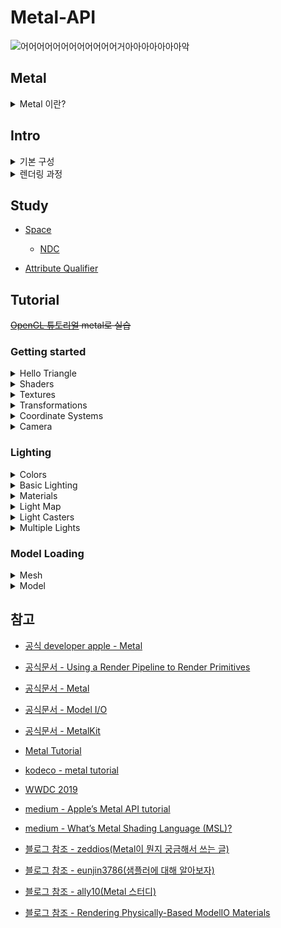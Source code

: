 # Metal-API

<p align="center">

![어어어어어어어어어어어어거아아아아아아아악](https://i1.ruliweb.net/ori/21/04/20/178eac3b4005347ad.gif)

</p>

## Metal

<details>
<summary> Metal 이란?</summary>

> Render advanced 3D graphics and compute data in parallel with graphics processors.

<br/>

<p align="center">
   <img src="https://developer.apple.com/assets/elements/icons/metal/metal-96x96_2x.png" alt="Example Image" width="30%">
</p>

<br/>

- **Metal API**는 **Apple**에서 제공하는 그래픽 및 연산 작업을 위한 저수준 API
  <br/>

  <p align="center">
     <img src="https://github.com/BOLTB0X/Metal-API/blob/main/img/%EB%B9%84%EA%B5%90.png?raw=true" alt="Example Image" width="50%">
  </p>
  <br/>

  1. **저수준 API(Low-Level API)**

     - *Metal*은 HW와의 소통을 직접적으로 처리할 수 있는 API
       <br/>
     - _OpenGL_ 같은 고수준 API(High-Level API)보다 더 세부적인 작업을 제어 가능(ex. GPU 메모리 관리, 렌더링 파이프라인 설정 등을 세밀하게 조작 가능)
       <br/>

  2. **HW 성능 극대화**

     - CPU와 GPU의 성능을 최대한으로 활용할 수 있게 설계되었음
       <br/>

     - 불필요한 오버헤드(비효율적인 처리)를 줄이고, 게임, vr 등 작업을 최적화하여 하드웨어의 최대 성능을 끌어낼 수 있음
       <br/>

  <p align="center">     
    <img src="https://github.com/BOLTB0X/Metal-API/blob/main/img/ios.png?raw=true" alt="Example Image" width="50%">
  </p>
  <br/>

- *Vulkan*과 비슷한 역할을 하지만 **iOS**, **macOS** 등 Apple 생태계에 최적화되어 있음
  <br/>

- 3D 그래픽 렌더링뿐 아니라, *GPU*에서 실행할 **병렬 연산** 작업도 지원, 게임의 작동 방식을 제어 가능
  <br/>

</details>

## Intro

<details>
<summary>기본 구성</summary>

<br/>

> Metal API를 이해하려면 세 가지 기본 개념이 필요

1. **Metal Device** (`MTLDevice`)

   - Metal에서 모든 작업의 출발점은 `MTLDevice`

   - 객체는 GPU를 추상화한 것으로, GPU 자원을 관리하고 작업을 실행
   - GPU에 직접 연결하는 인터페이스
     <br/>

2. **Metal Command Queue** (`MTLCommandQueue`)

   - GPU에게 명령을 전달하는 큐
   - 명령이 실행되는 순서를 제어 가능
     <br/>

3. **Metal Buffers** (`MTLBuffer`)

   - GPU와 데이터를 공유하기 위한 메모리
   <br/>
   </details>

<details>

<summary>렌더링 과정</summary>
<br/>

1. **Metal 디바이스, layer 설정, vertex, shader 코딩**

   - `MTLDevice` (**Metal 디바이스**): GPU와 연결해 작업을 수행할 객체를 설정
   - `CAMetalLayer`: 화면 출력용 Metal 레이어를 설정해 렌더링 결과를 디스플레이
   - **vertex data**: 그릴 도형(예: 삼각형, 사각형 등)의 좌표 정보를 정의
   - **shader**: 버텍스(기하학적 변환)와 프래그먼트(픽셀 색상 계산)를 처리하는 GPU 코드 작성
     <br/>

2. **파이프라인(Pipeline) 설정**

   - `MTLRenderPipelineState` **렌더링 파이프라인**:
     - 버텍스 셰이더와 프래그먼트 셰이더를 연결하고 렌더링 규칙을 설정
     - 어떤 그래픽 출력을 원하는지 GPU가 이해할수 있도록 정의
       <br/>
   - **Pipeline**은 커맨드 큐가 실행할 때 GPU의 처리 흐름을 결정
     <br/>

3. **커맨드 큐 & 입력 버퍼**

- `MTLBuffer` (**입력 버퍼**): CPU에서 GPU로 데이터를 전달하는 메모리 공간

  - 예 : _버텍스 데이터_ , _색상 정보_
    <br/>

- `MTLCommandQueue` (**커맨드 큐**):
  - 커맨드 버퍼 안에 명령어를 작성하고 GPU에서 실행
  - 예 : _drawPrimitives로 삼각형 등 기본 도형을 그리기_ , _입력 버퍼와 파이프라인을 연결해 GPU 작업 실행_
    <br/>

</details>

## Study

- [Space](https://github.com/BOLTB0X/Metal-API/blob/main/OpenGL-Tutorial-Metal/StudyMd/Space.md)

  - [NDC](https://github.com/BOLTB0X/Metal-API/blob/main/OpenGL-Tutorial-Metal/StudyMd/NDC.md)

- [Attribute Qualifier](https://github.com/BOLTB0X/Metal-API/blob/main/OpenGL-Tutorial-Metal/StudyMd/Qualifier.md)

## Tutorial

~~[OpenGL 튜토리얼](-->) metal로 실습~~

### Getting started

<details>
<summary> Hello Triangle</summary>

<p align="center">
  <table style="width:100%; text-align:center; border-spacing:20px;">
    <tr>
      <td style="text-align:center; vertical-align:middle;">
        <p align="center">
        <img src="https://github.com/BOLTB0X/Metal-API/blob/main/img/%EC%83%89%EB%B3%80%EA%B2%BD.gif?raw=true" 
             alt="image 1" 
             style="width:200px; height:400px; object-fit:contain; border:1px solid #ddd; border-radius:4px;"/>
        </p>
      </td>
      <td style="text-align:center; vertical-align:middle;">
        <p align="center">
        <img src="https://github.com/BOLTB0X/Metal-API/blob/main/img/%EC%82%BC%EA%B0%81%ED%98%95%202%EA%B0%9C.png?raw=true" 
             alt="image 2" 
             style="width:200px; height:400px; object-fit:contain; border:1px solid #ddd; border-radius:4px;"/>
        </p>
      </td>
    </tr>
    <tr>
      <td style="text-align:center; font-size:14px; font-weight:bold;">
      <p align="center">
      Triangle 1
      </p>
      </td>
      <td style="text-align:center; font-size:14px; font-weight:bold;">
      <p align="center">
      Triangle 2
      </p>
      </td>
    </tr>
  </table>
</p>

- [Renderer 코드(Swift)](https://github.com/BOLTB0X/Metal-API/blob/main/OpenGL-Tutorial-Metal/Ex01-Triangle/Ex01-Triangle/01-02/Render2ViewController.swift)
- [Shader 코드(Metal)](https://github.com/BOLTB0X/Metal-API/blob/main/OpenGL-Tutorial-Metal/Ex01-Triangle/Ex01-Triangle/Metal-API/Shaders.metal)

</details>

<details>
<summary>Shaders</summary>

<p align="center">
  <table style="width:100%; text-align:center; border-spacing:20px;">
    <tr>
      <td style="text-align:center; vertical-align:middle;">
        <p align="center">
        <img src="https://github.com/BOLTB0X/Metal-API/blob/main/img/Ex02.png?raw=true" 
             alt="image 1" 
             style="width:200px; height:400px; object-fit:contain;"/>
        </p>
      </td>
      <td style="text-align:center; vertical-align:middle;">
        <p align="center">
        <img src="https://github.com/BOLTB0X/Metal-API/blob/main/img/Ex02-01.png?raw=true" 
             alt="image 2" 
             style="width:200px; height:400px; object-fit:contain;"/>
        </p>
      </td>
      <td style="text-align:center; vertical-align:middle;">
        <p align="center">
        <img src="https://github.com/BOLTB0X/Metal-API/blob/main/img/Ex02-02.png?raw=true" 
             alt="image 3" 
             style="width:200px; height:400px; object-fit:contain;"/>
        </p>
      </td>
    </tr>
    <tr>
      <td style="text-align:center; font-size:14px; font-weight:bold;">
      <p align="center">
        Triangle
      </p>
      </td>
      <td style="text-align:center; font-size:14px; font-weight:bold;">
      <p align="center">
        Upside down
      </p>
      </td>
      <td style="text-align:center; font-size:14px; font-weight:bold;">
      <p align="center">
        Right side
      </p>
      </td>
    </tr>
  </table>
</p>

- [Renderer 코드(Swift)](https://github.com/BOLTB0X/Metal-API/blob/main/OpenGL-Tutorial-Metal/Ex02-Shaders/Ex02-Shaders/RendererViewController.swift)
- [Shader 코드(Metal)](https://github.com/BOLTB0X/Metal-API/blob/main/OpenGL-Tutorial-Metal/Ex02-Shaders/Ex02-Shaders/Shaders.metal)

</details>

<details>
<summary>Textures</summary>

<p align="center">
  <table style="width:100%; text-align:center; border-spacing:20px;">
    <tr>
      <td style="text-align:center; vertical-align:middle;">
        <p align="center">
        <img src="https://github.com/BOLTB0X/Metal-API/blob/main/img/%ED%85%8D%EC%8A%A4%EC%B2%98%20%EC%82%BC%EA%B0%81%ED%98%95.png?raw=true" 
             alt="image 1" 
             style="width:200px; height:400px; object-fit:contain; border:1px solid #ddd; border-radius:4px;"/>
        </p>
      </td>
      <td style="text-align:center; vertical-align:middle;">
        <p align="center">
        <img src="https://github.com/BOLTB0X/Metal-API/blob/main/img/%ED%85%8D%EC%8A%A4%EC%B3%90%20%EC%82%AC%EA%B0%81%ED%98%95.png?raw=true" 
             alt="image 2" 
             style="width:200px; height:400px; object-fit:contain; border:1px solid #ddd; border-radius:4px;"/>
        </p>
      </td>
    </tr>
    <tr>
      <td style="text-align:center; font-size:14px; font-weight:bold;">
      <p align="center">
      Triangle
      </p>
      </td>
      <td style="text-align:center; font-size:14px; font-weight:bold;">
      <p align="center">
      Rectangle
      </p>
      </td>
    </tr>
  </table>
</p>

<p align="center">
  <table style="width:100%; text-align:center; border-spacing:20px;">
    <tr>
      <td style="text-align:center; vertical-align:middle;">
        <p align="center">
        <img src="https://github.com/BOLTB0X/Metal-API/blob/main/img/%ED%85%8D%EC%8A%A4%EC%B2%98-mix.png?raw=true" 
             alt="image 1" 
             style="width:200px; height:400px; object-fit:contain;"/>
        </p>
      </td>
      <td style="text-align:center; vertical-align:middle;">
        <p align="center">
        <img src="https://github.com/BOLTB0X/Metal-API/blob/main/img/%ED%85%8D%EC%8A%A4%EC%B3%90-%ED%85%8D%EC%8A%A4%EC%B3%90mix1.png?raw=true" 
             alt="image 2" 
             style="width:200px; height:400px; object-fit:contain;"/>
        </p>
      </td>
      <td style="text-align:center; vertical-align:middle;">
        <p align="center">
        <img src="https://github.com/BOLTB0X/Metal-API/blob/main/img/%ED%85%8D%EC%8A%A4%EC%B3%90-%ED%85%8D%EC%8A%A4%EC%B3%90mix2.png?raw=true" 
             alt="image 3" 
             style="width:200px; height:400px; object-fit:contain;"/>
        </p>
      </td>
    </tr>
    <tr>
      <td style="text-align:center; font-size:14px; font-weight:bold;">
      <p align="center">
        Mixed
      </p>
      </td>
      <td style="text-align:center; font-size:14px; font-weight:bold;">
      <p align="center">
        Mix 1
      </p>
      </td>
      <td style="text-align:center; font-size:14px; font-weight:bold;">
      <p align="center">
        Mix 2
      </p>
      </td>
    </tr>
  </table>
</p>

- [Renderer 코드(Swift)](https://github.com/BOLTB0X/Metal-API/blob/main/OpenGL-Tutorial-Metal/Ex03-Textures/Ex03-Textures/RendererViewController.swift)
- [Shader 코드(Metal)](https://github.com/BOLTB0X/Metal-API/blob/main/OpenGL-Tutorial-Metal/Ex03-Textures/Ex03-Textures/Shaders.metal)

</details>

<details>
<summary> Transformations</summary>

<p align="center">
  <table style="width:100%; text-align:center; border-spacing:20px;">
    <tr>
      <td style="text-align:center; vertical-align:middle;">
        <p align="center">
        <img src="https://github.com/BOLTB0X/Metal-API/blob/main/img/%ED%9A%8C%EC%A0%84.gif?raw=true" 
             alt="image 1" 
             style="width:200px; height:400px; object-fit:contain; border:1px solid #ddd; border-radius:4px;"/>
        </p>
      </td>
    </tr>
    <tr>
      <td style="text-align:center; font-size:14px; font-weight:bold;">
      <p align="center">
      Transformations
      </p>
      </td>
    </tr>
  </table>
</p>

- [Renderer 코드(Swift)](https://github.com/BOLTB0X/Metal-API/blob/main/OpenGL-Tutorial-Metal/GettingStarted/GettingStarted/RendererViewController.swift)
- [Shader 코드(Metal)](https://github.com/BOLTB0X/Metal-API/blob/main/OpenGL-Tutorial-Metal/GettingStarted/GettingStarted/Shaders.metal)

</details>

<details>
<summary> Coordinate Systems</summary>

<p align="center">
  <table style="width:100%; text-align:center; border-spacing:20px;">
    <tr>
      <td style="text-align:center; vertical-align:middle;">
        <p align="center">
        <img src="https://github.com/BOLTB0X/Metal-API/blob/main/img/3d-%EB%A0%8C%EB%8D%94%EB%A7%81-%ED%96%89%EB%A0%AC.png?raw=true" 
             alt="image 1" 
             style="width:200px; height:400px; object-fit:contain; border:1px solid #ddd; border-radius:4px;"/>
        </p>
      </td>
      <td style="text-align:center; vertical-align:middle;">
        <p align="center">
        <img src="https://github.com/BOLTB0X/Metal-API/blob/main/img/3d-%EB%A0%8C%EB%8D%94%EB%A7%81-1.png?raw=true" 
             alt="image 1" 
             style="width:200px; height:400px; object-fit:contain; border:1px solid #ddd; border-radius:4px;"/>
        </p>
      </td>
      <td style="text-align:center; vertical-align:middle;">
        <p align="center">
        <img src="https://github.com/BOLTB0X/Metal-API/blob/main/img/3d-dpeth%EC%A0%81%EC%9A%A9.png?raw=true" 
             alt="image 2" 
             style="width:200px; height:400px; object-fit:contain; border:1px solid #ddd; border-radius:4px;"/>
        </p>
      </td>
    </tr>
    <tr>
      <td style="text-align:center; font-size:14px; font-weight:bold;">
      <p align="center">
      Coordinate Systems
      </p>
      </td>
      <td style="text-align:center; font-size:14px; font-weight:bold;">
      <p align="center">
      Depth X
      </p>
      </td>
      <td style="text-align:center; font-size:14px; font-weight:bold;">
      <p align="center">
      Depth O
      </p>
      </td>
    </tr>
  </table>
</p>

<p align="center">
  <table style="width:100%; text-align:center; border-spacing:20px;">
    <tr>
      <td style="text-align:center; vertical-align:middle;">
        <p align="center">
        <img src="https://github.com/BOLTB0X/Metal-API/blob/main/img/3DCube_depth%ED%9A%8C%EC%A0%84.gif?raw=true" 
             alt="image 1" 
             style="width:200px; height:400px; object-fit:contain; border:1px solid #ddd; border-radius:4px;"/>
        </p>
      </td>
      <td style="text-align:center; vertical-align:middle;">
        <p align="center">
        <img src="https://github.com/BOLTB0X/Metal-API/blob/main/img/3d%ED%81%90%EB%B8%8C-%EC%97%AC%EB%9F%AC%EA%B0%9C.png?raw=true" 
             alt="image 2" 
             style="width:200px; height:400px; object-fit:contain; border:1px solid #ddd; border-radius:4px;"/>
        </p>
      </td>
    </tr>
    <tr>
      <td style="text-align:center; font-size:14px; font-weight:bold;">
      <p align="center">
      3D Rotate 1
      </p>
      </td>
      <td style="text-align:center; font-size:14px; font-weight:bold;">
      <p align="center">
      3D Rotate 2
      </p>
      </td>
    </tr>
  </table>
</p>

- [Renderer Depth 추가 코드(Swift)](https://github.com/BOLTB0X/Metal-API/blob/main/OpenGL-Tutorial-Metal/GettingStarted/GettingStarted/RendererViewController%2BDepth.swift)
- [Shader 코드(Metal)](https://github.com/BOLTB0X/Metal-API/blob/main/OpenGL-Tutorial-Metal/GettingStarted/GettingStarted/Shaders.metal)

</details>

<details>
<summary> Camera</summary>

<p align="center">
  <table style="width:100%; text-align:center; border-spacing:20px;">
    <tr>
      <td style="text-align:center; vertical-align:middle;">
        <p align="center">
        <img src="https://github.com/BOLTB0X/Metal-API/blob/main/img/%EC%B9%B4%EB%A9%94%EB%9D%BC%20%ED%9A%8C%EC%A0%841.gif?raw=true" 
             alt="image 1" 
             style="width:200px; height:400px; object-fit:contain; border:1px solid #ddd; border-radius:4px;"/>
        </p>
      </td>
      <td style="text-align:center; vertical-align:middle;">
        <p align="center">
        <img src="https://github.com/BOLTB0X/Metal-API/blob/main/img/%EC%B9%B4%EB%A9%94%EB%9D%BC--.gif?raw=true" 
             alt="image 2" 
             style="width:200px; height:400px; object-fit:contain; border:1px solid #ddd; border-radius:4px;"/>
        </p>
      </td>
    </tr>
    <tr>
      <td style="text-align:center; font-size:14px; font-weight:bold;">
      <p align="center">
      Camera Rotate
      </p>
      </td>
      <td style="text-align:center; font-size:14px; font-weight:bold;">
      <p align="center">
      Gesture Rotate
      </p>
      </td>
    </tr>
  </table>
</p>

- [Renderer 코드(Swift)](https://github.com/BOLTB0X/Metal-API/blob/main/OpenGL-Tutorial-Metal/GettingStarted/GettingStarted/RendererViewController.swift)

  <details>
  <summary> 큐브 여러개 build 코드(Swift) </summary>

  ```swift
  let cubePositions: [simd_float3] = [
        simd_float3(-1.0, 1.0, -6.0),  // 상좌
        simd_float3(0.0, 1.0, 2.5),   // 상중앙
        simd_float3(1.0, 1.0, -9.0),   // 상우
        simd_float3(-1.0, 0.5, -8.5),  // 중좌
        simd_float3(1.0, 0.5, -2.8),   // 중우
        simd_float3(0.0, 0.0, 0.0),   // 중앙
        simd_float3(-1.0, -0.5, 3.5), // 하좌
        simd_float3(0.0, -0.5, -3.8),  // 하중앙
        simd_float3(1.0, -0.5, -7.0),  // 하우
        simd_float3(0.5, 0.0, -9.2)    // 중앙 우측
  ]

  for i in cubePositions.indices {
        var modelMatrix = matrix_identity_float4x4
        translate(matrix: &modelMatrix, position: cubePositions[i])
        rotate(matrix: &modelMatrix, rotation: rotation + simd_float3(Float(i), Float(i), Float(i)))
        scale(matrix: &modelMatrix, scale: simd_float3(1.0, 1.0, 1.0))

        var modelViewMatrix = viewMatrix * modelMatrix
        renderEncoder.setVertexBytes(&modelViewMatrix, length: MemoryLayout.stride(ofValue: modelViewMatrix), index: 2)

        renderEncoder.drawIndexedPrimitives(
            type: .triangle,
            indexCount: cubeIndices.count,
            indexType: .uint16,
            indexBuffer: indexBuffer,
            indexBufferOffset: 0
        )
    }
  ```

  </details>

  <details>
  <summary> 제스처 코드(Swift) </summary>

  ```swift
  // MARK: - Camera
  struct Camera {
     var position: simd_float3
     var zoomLevel: Float
     var panDelta: simd_float2
  }

  // 생략
  // ....

  // MARK: - handlePanGesture
  @objc private func handlePanGesture(_ gesture: UIPanGestureRecognizer) {
     let translation = gesture.translation(in: view)

     let sensitivity: Float = 0.01
     camera.panDelta.x += Float(translation.x) * sensitivity
     camera.panDelta.y += Float(translation.y) * sensitivity

     gesture.setTranslation(.zero, in: view)
   } // handlePanGesture

   // MARK: - handlePinchGesture
   @objc private func handlePinchGesture(_ gesture: UIPinchGestureRecognizer) {
     let zoomSensitivity: Float = 0.05
     if gesture.state == .changed {
         camera.zoomLevel -= Float(gesture.velocity) * zoomSensitivity
         camera.zoomLevel = max(10.0, min(90.0, camera.zoomLevel)) // 줌 레벨 클램프
     }
  } // handlePinchGesture
  ```

  </details>

</details>

### Lighting

<details>
<summary> Colors </summary>

<p align="center">
  <table style="width:100%; text-align:center; border-spacing:20px;">
    <tr>
      <td style="text-align:center; vertical-align:middle;">
        <p align="center">
        <img src="https://github.com/BOLTB0X/Metal-API/blob/main/img/coral.png?raw=true" 
             alt="image 1" 
             style="width:200px; height:400px; object-fit:contain; border:1px solid #ddd; border-radius:4px;"/>
        </p>
      </td>
      <td style="text-align:center; vertical-align:middle;">
        <p align="center">
        <img src="https://github.com/BOLTB0X/Metal-API/blob/main/img/A%20lighting%20scene.png?raw=true" 
             alt="image 2" 
             style="width:200px; height:400px; object-fit:contain; border:1px solid #ddd; border-radius:4px;"/>
        </p>
      </td>
    </tr>
    <tr>
      <td style="text-align:center; font-size:14px; font-weight:bold;">
      <p align="center">
      Coral
      </p>
      </td>
      <td style="text-align:center; font-size:14px; font-weight:bold;">
      <p align="center">
      A lighting scene
      </p>
      </td>
    </tr>
  </table>
</p>

- [Renderer Cube 코드(Swift)](https://github.com/BOLTB0X/Metal-API/blob/main/OpenGL-Tutorial-Metal/Lighting/Lighting/ViewContriller/RendererViewController%2BRenderCube.swift)
</details>

<details>
<summary> Basic Lighting </summary>

 <p align="center">
  <table style="width:100%; text-align:center; border-spacing:20px;">
    <tr>
      <td style="text-align:center; vertical-align:middle;">
        <p align="center">
        <img src="https://github.com/BOLTB0X/Metal-API/blob/main/img/ambient%20lighting.png?raw=true" 
             alt="image 1" 
             style="width:200px; height:400px; object-fit:contain; border:1px solid #ddd; border-radius:4px;"/>
        </p>
      </td>
      <td style="text-align:center; vertical-align:middle;">
        <p align="center">
        <img src="https://github.com/BOLTB0X/Metal-API/blob/main/img/Diffuse%20lighting.png?raw=true" 
             alt="image 2" 
             style="width:200px; height:400px; object-fit:contain; border:1px solid #ddd; border-radius:4px;"/>
        </p>
      </td>
    </tr>
    <tr>
      <td style="text-align:center; font-size:14px; font-weight:bold;">
      <p align="center">
      Ambient lighting
      </p>
      </td>
      <td style="text-align:center; font-size:14px; font-weight:bold;">
      <p align="center">
      Diffuse lighting
      </p>
      </td>
    </tr>
  </table>

<p align="center">
  <table style="width:100%; text-align:center; border-spacing:20px;">
    <tr>
      <td style="text-align:center; vertical-align:middle;">
        <p align="center">
        <img src="https://github.com/BOLTB0X/Metal-API/blob/main/img/Specular%20Lighting-32.png?raw=true" 
             alt="image 1" 
             style="width:200px; height:400px; object-fit:contain; border:1px solid #ddd; border-radius:4px;"/>
        </p>
      </td>
      <td style="text-align:center; vertical-align:middle;">
        <p align="center">
        <img src="https://github.com/BOLTB0X/Metal-API/blob/main/img/Specular%20Lighting-32-rotate.gif?raw=true" 
             alt="image 2" 
             style="width:200px; height:400px; object-fit:contain; border:1px solid #ddd; border-radius:4px;"/>
        </p>
      </td>
    </tr>
    <tr>
      <td style="text-align:center; font-size:14px; font-weight:bold;">
      <p align="center">
      Specular Lighting
      </p>
      </td>
      <td style="text-align:center; font-size:14px; font-weight:bold;">
      <p align="center">
      Specular Lighting 32 rotate
      </p>
      </td>
    </tr>
  </table>
</p>

<table style="width:100%; text-align:center; border-spacing:20px;">
    <tr>
        <td style="text-align:center; vertical-align:middle;">
        <p align="center">
        <img src="https://github.com/BOLTB0X/Metal-API/blob/main/img/phong1.png?raw=true" 
             alt="image 2" 
             style="width:200px; height:400px; object-fit:contain; border:1px solid #ddd; border-radius:4px;"/>
        </p>
      </td>
        <td style="text-align:center; vertical-align:middle;">
        <p align="center">
        <img src="https://github.com/BOLTB0X/Metal-API/blob/main/img/basicLight-%EC%9E%AC%EC%88%98%EC%A0%95.gif?raw=true" 
             alt="image 2" 
             style="width:200px; height:400px; object-fit:contain; border:1px solid #ddd; border-radius:4px;"/>
        </p>
      </td>
    </tr>
    <tr>
      <td style="text-align:center; font-size:14px; font-weight:bold;">
      <p align="center">
      Phong
      </p>
      </td>
      <td style="text-align:center; font-size:14px; font-weight:bold;">
      <p align="center">
      Phong rotate
      </p>
      </td>
    </tr>
  </table>
</p>

- [Renderer 코드(Swift)](https://github.com/BOLTB0X/Metal-API/blob/main/OpenGL-Tutorial-Metal/Lighting/Lighting/ViewContriller/RendererViewController.swift)

  <details>
  <summary> Pipeline 2개 이용 </summary>

  ```swift
  // MARK: - setupPipeline
  private func setupPipeline() {
    let library = device.makeDefaultLibrary()
    let vertexFunction = library?.makeFunction(name: "vertex_shader")
    let fragmentFunction = library?.makeFunction(name: "fragment_shader_main")

    // 기존 큐브
    let pipelineDescriptor = MTLRenderPipelineDescriptor()
    pipelineDescriptor.vertexFunction = vertexFunction
    pipelineDescriptor.fragmentFunction = fragmentFunction
    pipelineDescriptor.colorAttachments[0].pixelFormat = .bgra8Unorm
    pipelineDescriptor.depthAttachmentPixelFormat = .depth32Float

    do {
      mainPipelineState = try device.makeRenderPipelineState(descriptor: pipelineDescriptor)
    } catch let error {
      fatalError("pipeline 생성 실패: \(error)")
    }

    // 광원 큐브
    let fragmentSubFunction = library?.makeFunction(name: "fragment_shader_sub")

    let subPipelineDescriptor = MTLRenderPipelineDescriptor()
    subPipelineDescriptor.vertexFunction = vertexFunction //
    subPipelineDescriptor.fragmentFunction = fragmentSubFunction
    subPipelineDescriptor.colorAttachments[0].pixelFormat = .bgra8Unorm
    subPipelineDescriptor.depthAttachmentPixelFormat = .depth32Float

    do {
        subPipelineState = try device.makeRenderPipelineState(descriptor: subPipelineDescriptor)
    } catch let error {
        fatalError("광원 큐브 pipeline 생성 실패: \(error)")
    }

    if let deptSten = setupDepthStencilState() {
        depthStencilState = deptSten
    }
    return
  } // setupPipeline
  ```

  </details>

- [조명 관련 코드(Metal)](https://github.com/BOLTB0X/Metal-API/blob/main/OpenGL-Tutorial-Metal/Lighting/Lighting/Metal/Lightings.metal)
  <details>
  <summary> diffuseLighting </summary>

  ```cpp
  // MARK: - diffuseLighting
  inline float3 diffuseLighting(float3 normal, float3 lightDir, float3 lightColor) {
      float diffuseStrength = max(dot(normal, lightDir), 0.0);
      float3 diffuse = diffuseStrength * lightColor;

      return diffuse;
  } // diffuseLighting
  ```

  </details>

  <details>
  <summary> specularLighting </summary>

  ```cpp
  // MARK: - specularLighting
  inline float3 specularLighting(float3 fragPosition, float3 viewPosition, float3 lightDir,
                                 float3 normal, float3 lightColor) {
      float3 viewDir = normalize(viewPosition - fragPosition);
      float3 reflectDir = reflect(-lightDir, normal);
      float spec = pow(max(dot(viewDir, reflectDir), 0.0), 64);
      float3 specular = spec * lightColor;

      return specular;
  } // specularLighting
  ```

  </details>

  <details>
  <summary> phongLighting </summary>

  ```cpp
  // MARK: - phongLighting
  inline float3 phongLighting(float3 ambient, float3 fragPosition, float3 lightPosition,
                              float3 viewPosition, float3 normal, float3 lightColor) {

      float3 lightDir = normalize(lightPosition - fragPosition);

      return ambient + diffuseLighting(normal, lightDir, lightColor) + specularLighting(fragPosition, viewPosition, lightDir, normal, lightColor);
  } // phongLighting
  ```

  </details>

</details>

<details>
<summary> Materials </summary>

<table style="width:100%; text-align:center; border-spacing:20px;">
    <tr>
      <td style="text-align:center; vertical-align:middle;">
        <p align="center">
        <img src="https://github.com/BOLTB0X/Metal-API/blob/main/img/materials%20-%201.png?raw=true" 
             alt="image 2" 
             style="width:200px; height:400px; object-fit:contain; border:1px solid #ddd; border-radius:4px;"/>
        </p>
      </td>
        <td style="text-align:center; vertical-align:middle;">
        <p align="center">
        <img src="https://github.com/BOLTB0X/Metal-API/blob/main/img/materials%20-%203.gif?raw=true" 
             alt="image 2" 
             style="width:200px; height:400px; object-fit:contain; border:1px solid #ddd; border-radius:4px;"/>
        </p>
    </tr>
    <tr>
      <td style="text-align:center; font-size:14px; font-weight:bold;">
      <p align="center">
      Materials 1
      </p>
      </td>
      <td style="text-align:center; font-size:14px; font-weight:bold;">
      <p align="center">
      Materials 2
      </p>
      </td>
    </tr>
  </table>

- [Shader 코드(Metal)](https://github.com/BOLTB0X/Metal-API/blob/main/OpenGL-Tutorial-Metal/Lighting/Lighting/Metal/Shader.metal)
  <details>
  <summary> Vertex Shader </summary>

  ```swift
  // MARK: - TransformUniforms
  struct TransformUniforms {
      var projectionMatrix: simd_float4x4
      var modelMatrix: simd_float4x4
      var viewMatrix: simd_float4x4

      init(projectionMatrix: simd_float4x4, modelMatrix: simd_float4x4, viewMatrix: simd_float4x4) {
          self.projectionMatrix = projectionMatrix
          self.modelMatrix = modelMatrix
          self.viewMatrix = viewMatrix
      } // init

  } // TransformUniforms
  ```

  월드 좌표계 반영, `normalMatrix` 추가

  ```cpp
  // MARK: - vertex_shader
  vertex VertexOut vertex_shader(uint vid [[vertex_id]],
                                 constant VertexIn* vertices [[buffer(0)]],
                                 constant TransformUniforms& transformUniforms [[buffer(1)]],
                                 constant float3x3& normalMatrix [[buffer(2)]]) {
      VertexOut out;

      float3 worldPosition = (transformUniforms.modelMatrix * float4(vertices[vid].position, 1.0)).xyz;
      out.position = transformUniforms.projectionMatrix * transformUniforms.viewMatrix * float4(worldPosition, 1.0);
      out.normal = normalize(normalMatrix * vertices[vid].normal);
      out.fragPosition = worldPosition;
      return out;
  } // vertex_shader
  ```

  </details>

  <details>
  <summary> Fragment Shader </summary>

  ```swift
  // MARK: - LightUniforms
  struct LightUniforms {
      var lightPosition: simd_float3
      var cameraPosition: simd_float3
      var lightColor: simd_float3
      var objectColor: simd_float3

      init(lightPosition: simd_float3, cameraPosition: simd_float3, lightColor: simd_float3, objectColor: simd_float3) {
          self.lightPosition = lightPosition
          self.cameraPosition = cameraPosition
          self.lightColor = lightColor
          self.objectColor = objectColor
      } // init

  } // LightUniforms
  ```

  `phongLighting` 에 `objectColor` 반영

  ```cpp
  // MARK: - fragment_shader_main
  fragment float4 fragment_shader_main(VertexOut in [[stage_in]],
                                       constant LightUniforms& lightUniform [[buffer(1)]],
                                       constant TransformUniforms& transformUniforms [[buffer(2)]],
                                       constant float3& ambient [[buffer(3)]]) {
      float3 lighting = phongLighting(ambient, in.fragPosition, lightUniform.lightPosition,
                                      lightUniform.cameraPosition, in.normal, lightUniform.lightColor);

      return float4(lighting * lightUniform.objectColor, 1.0);
  ```

  </details>

</details>

<details>

<summary> Light Map </summary>
<table style="width:100%; text-align:center; border-spacing:20px;">
    <tr>
        <td style="text-align:center; vertical-align:middle;">
        <p align="center">
        <img src="https://github.com/BOLTB0X/Metal-API/blob/main/img/Diffuse%20maps.png?raw=true" 
             alt="image 2" 
             style="width:200px; height:400px; object-fit:contain; border:1px solid #ddd; border-radius:4px;"/>
        </p>
      </td>
        <td style="text-align:center; vertical-align:middle;">
        <p align="center">
        <img src="https://github.com/BOLTB0X/Metal-API/blob/main/img/LightMap.gif?raw=true" 
             alt="image 2" 
             style="width:200px; height:400px; object-fit:contain; border:1px solid #ddd; border-radius:4px;"/>
        </p>
      </td>
    </tr>
    <tr>
      <td style="text-align:center; font-size:14px; font-weight:bold;">
      <p align="center">
      Diffuse maps
      </p>
      </td>
      <td style="text-align:center; font-size:14px; font-weight:bold;">
      <p align="center">
      Specular maps
      </p>
      </td>
    </tr>
</table>

- [Renderer Textures 관련 코드(Swift)](https://github.com/BOLTB0X/Metal-API/blob/main/OpenGL-Tutorial-Metal/LightingMaps/LightingMaps/ViewController/RendererViewController%2BTextures.swift)
   <details>
   <summary> loadTexture </summary>

  ```swift
  public func loadTexture(_ name: String) throws -> MTLTexture? {
    guard let image = UIImage(named: name)?.cgImage else {
      print("\(name) 불러올 수 없음")
      return nil
    } // 1

    let width = image.width
    let height = image.height
    let textureDescriptor = MTLTextureDescriptor()
    textureDescriptor.pixelFormat = .rgba8Unorm
    textureDescriptor.width = width
    textureDescriptor.height = height
    textureDescriptor.usage = [.shaderRead]
    // 2

    guard let texture = device.makeTexture(descriptor: textureDescriptor) else {
       print("텍스처 생성 실패")
       return nil
    } // 3

    let bytesPerPixel = 4
    let bytesPerRow = bytesPerPixel _ width
    let imageData = UnsafeMutablePointer<UInt8>.allocate(capacity: bytesPerRow _ height)
    defer { imageData.deallocate() }
    // 4

    let colorSpace = CGColorSpaceCreateDeviceRGB()
    let context = CGContext(data: imageData,
    width: width,
    height: height,
    bitsPerComponent: 8,
    bytesPerRow: bytesPerRow,
    space: colorSpace,
    bitmapInfo: CGImageAlphaInfo.premultipliedLast.rawValue)

    context?.draw(image, in: CGRect(x: 0, y: 0, width: width, height: height))
    // 5

    let region = MTLRegionMake2D(0, 0, width, height)
    texture.replace(region: region, mipmapLevel: 0, withBytes: imageData, bytesPerRow: bytesPerRow)
    // 6

    return texture
  } // loadTexture
  ```

  1.  `UIImage` 로 이미지를 로드 후, `cgImage` 로 객체로 얻음
  2.  `width` , `height` 값을 가져오고 `MTLTextureDescriptor` 를 생성하고 텍스처의 속성을 설정

      - `pixelFormat = .rgba8Unorm` : 8비트 RGBA 형식의 픽셀 데이터를 사용
      - `usage = [.shaderRead]` : 셰이더에서 읽기 전용으로 사용할 텍스처임을 지정

  3.  `device.makeTexture(descriptor: textureDescriptor)` Metal 텍스처 생성

  4.  이미지 데이터를 메모리에 로드

      - 픽셀당 4바이트(RGBA)를 사용하므로 `bytesPerPixel = 4` 로 설정
      - `bytesPerRow = 4 * width` 를 계산하여 한 줄당 필요한 바이트 수를 구함
      - `UnsafeMutablePointer<UInt8>` 를 사용하여 `imageData` 버퍼를 할당
      - `defer` 를 사용하여 함수 종료 시 `imageData.deallocate()` 로 메모리를 해제

  5.  `CGContext` 를 사용해 이미지 데이터 복사

      - `CGColorSpaceCreateDeviceRGB()` 를 사용하여 RGB 색 공간을 생성
      - `CGContext` 를 생성하여 `imageData` 에 이미지 데이터를 저장할 준비
      - `context?.draw(image, in: CGRect(x: 0, y: 0, width: width, height: height))` 를 호출하여 이미지를 `imageData` 버퍼에 넣어 그림

  6.  Metal 텍스처에 이미지 데이터 복사
      - `MTLRegionMake2D(0, 0, width, height)` 를 사용해 텍스처의 크기를 지정
      - `texture.replace(region:mipmapLevel:withBytes:bytesPerRow:)` 를 호출하여 `imageData` 를 Metal 텍스처로 복사

   </details>

- [Shader 코드(Metal)](https://github.com/BOLTB0X/Metal-API/blob/main/OpenGL-Tutorial-Metal/LightingMaps/LightingMaps/Metal/Shader.metal)
   <details>
   <summary> Fragment shader </summary>

  ```cpp
  // MARK: - fragment_shader_main
  fragment float4 fragment_shader_main(VertexOut in [[stage_in]],
                                       texture2d<float> diffTex [[texture(0)]],
                                       texture2d<float> specTex [[texture(1)]],
                                       sampler sam [[sampler(0)]],
                                       constant LightUniforms& lightUniform [[buffer(1)]],
                                       constant TransformUniforms& transformUniforms [[buffer(2)]]) {

      float3 diffuseTextureColor = diffTex.sample(sam, in.texCoord).rgb;
      float3 specularTextureColor = specTex.sample(sam, in.texCoord).rgb;

      float3 lightDir = normalize(lightUniform.lightPosition - in.fragPosition);

      float3 ambient = lightUniform.ambient * diffuseTextureColor;

      float diff = max(dot(in.normal, lightDir), 0.0);
      float3 diffuse = lightUniform.diffuse * diff * diffuseTextureColor;

      float3 viewDir = normalize(lightUniform.cameraPosition - in.fragPosition);
      float3 reflectDir = reflect(-lightDir, in.normal);
      float spec = pow(max(dot(viewDir, reflectDir), 0.0), 64.0);
      float3 specular = lightUniform.specular * spec * specularTextureColor;

      float3 lighting = ambient + diffuse + specular;
      return float4(lighting, 1.0);
  } // fragment_shader_main
  ```

   </details>

</details>

<details>
<summary> Light Casters </summary>

<p align="center">
  <table style="width:100%; text-align:center; border-spacing:20px;">
    <tr>
      <td style="text-align:center; vertical-align:middle;">
        <p align="center">
        <img src="https://github.com/BOLTB0X/Metal-API/blob/main/img/Directional%20Light.png?raw=true"
             alt="image 1"
             style="width:200px; height:400px; object-fit:contain; border:1px solid #ddd; border-radius:4px;"/>
        </p>
      </td>
      <td style="text-align:center; vertical-align:middle;">
        <p align="center">
        <img src="https://github.com/BOLTB0X/Metal-API/blob/main/img/Attenuation.png?raw=true"
             alt="image 1"
             style="width:200px; height:400px; object-fit:contain; border:1px solid #ddd; border-radius:4px;"/>
        </p>
      </td>
      <td style="text-align:center; vertical-align:middle;">
        <p align="center">
        <img src="https://github.com/BOLTB0X/Metal-API/blob/main/img/Flashlight2.png?raw=true"
             alt="image 2"
             style="width:200px; height:400px; object-fit:contain; border:1px solid #ddd; border-radius:4px;"/>
        </p>
      </td>
    </tr>
    <tr>
      <td style="text-align:center; font-size:14px; font-weight:bold;">
      <p align="center">
      Directional Light
      </p>
      </td>
      <td style="text-align:center; font-size:14px; font-weight:bold;">
      <p align="center">
      Point lights
      </p>
      </td>
      <td style="text-align:center; font-size:14px; font-weight:bold;">
      <p align="center">
      Spotlight
      </p>
      </td>
    </tr>
  </table>
</p>

- [Light Shader 코드(Metal)](https://github.com/BOLTB0X/Metal-API/blob/main/OpenGL-Tutorial-Metal/LightingCasters/LightingCasters/Metal/Shader.metal)

  <details>
  <summary> Flashlight </summary>

  ```cpp
  // Flashlight
  // MARK: - fragment_shader_Flashlight
  fragment float4 fragment_shader_Flashlight(VertexOut in [[stage_in]],
                                             texture2d<float> diffTex [[texture(0)]],
                                             texture2d<float> specTex [[texture(1)]],
                                             constant TransformUniforms& transformUniforms [[buffer(1)]],
                                             constant LightUniforms& lightUniforms [[buffer(2)]],
                                             constant float3& cameraPosition [[buffer(3)]]) {
       constexpr sampler sam(mip_filter::linear, mag_filter::linear, min_filter::linear, address::repeat);

       float3 result;
       float3 diffuseTextureColor = diffTex.sample(sam, in.texCoord).rgb;
       float3 specularTextureColor = specTex.sample(sam, in.texCoord).rgb;

       float3 lightDir = normalize(lightUniforms.position - in.fragPosition);
       float theta = dot(lightDir, normalize(-lightUniforms.direction));

       float3 ambient = lightUniforms.ambient * diffuseTextureColor;

       if (theta > lightUniforms.cutOff.x) {
           float diff = max(dot(in.normal, lightDir), 0.0);
           float3 diffuse = lightUniforms.diffuse * diff * diffuseTextureColor;

           float3 viewDir = normalize(cameraPosition - in.fragPosition);
           float3 reflectDir = reflect(-lightDir, in.normal);
           float spec = pow(max(dot(viewDir, reflectDir), 0.0), 64.0);
           float3 specular = lightUniforms.specular * spec * specularTextureColor;

           float dist = length(lightUniforms.position - in.fragPosition);
           float attenuation = 1.0 / (lightUniforms.constants.x + lightUniforms.linears.x * dist + lightUniforms.quadratics.x * (dist * dist));

           diffuse *= attenuation;
           specular *= attenuation;

           result = ambient + diffuse + specular;
       }
       else {
           result = ambient;
       }

       return float4(result, 1.0);

  } // fragment_shader_Flashlight

  ```

  </details>

  <details>
  <summary> Spotlight </summary>

  ```cpp
  float theta = dot(lightDir, normalize(-lightUniforms.direction));
  float epsilon = lightUniforms.cutOff.x - lightUniforms.outerCutOff.x;
  float intensity = clamp((theta - lightUniforms.outerCutOff.x) / epsilon, 0.0, 1.0);

  diffuse _= intensity;
  specular _= intensity;

  float dist = length(lightUniforms.position - in.fragPosition);
  float attenuation = 1.0 / (lightUniforms.constants.x + lightUniforms.linears.x _ dist + lightUniforms.quadratics.x _ (dist \* dist));

  ambient _= attenuation;
  diffuse _= attenuation;
  specular \*= attenuation;

  ```

  </details>

</details>

<details>
<summary> Multiple Lights </summary>

<table style="width:100%; text-align:center; border-spacing:20px;">
    <tr>
        <td style="text-align:center; vertical-align:middle;">
        <p align="center">
        <img src="https://github.com/BOLTB0X/Metal-API/blob/main/img/MultipleLights1.png?raw=true"
             alt="image 2"
             style="width:200px; height:400px; object-fit:contain; border:1px solid #ddd; border-radius:4px;"/>
        </p>
      </td>
        <td style="text-align:center; vertical-align:middle;">
        <p align="center">
        <img src="https://github.com/BOLTB0X/Metal-API/blob/main/img/MultipleLights2.png?raw=true"
             alt="image 2"
             style="width:200px; height:400px; object-fit:contain; border:1px solid #ddd; border-radius:4px;"/>
        </p>
      </td>
    </tr>
    <tr>
      <td style="text-align:center; font-size:14px; font-weight:bold;">
      <p align="center">
      Multiple Lights 1
      </p>
      </td>
      <td style="text-align:center; font-size:14px; font-weight:bold;">
      <p align="center">
      Multiple Lights 2
      </p>
      </td>
    </tr>
</table>

- [Camera 코드(Swift)](https://github.com/BOLTB0X/Metal-API/blob/main/OpenGL-Tutorial-Metal/MultipleLights/MultipleLights/Model/Camera.swift)
- [Light Uniform 코드(Swift)](https://github.com/BOLTB0X/Metal-API/blob/main/OpenGL-Tutorial-Metal/MultipleLights/MultipleLights/Model/Uniform.swift)

- [Shader 코드(Metal)](https://github.com/BOLTB0X/Metal-API/blob/main/OpenGL-Tutorial-Metal/MultipleLights/MultipleLights/Metal/Shader.metal)

  <details>
  <summary> fragment_shader </summary>

  ```cpp
  // MARK: - fragment_shader_main
  fragment float4 fragment_shader_main(VertexOut in [[stage_in]],
                                       texture2d<float> diffTex [[texture(0)]],
                                       texture2d<float> specTex [[texture(1)]],
                                       sampler sam [[sampler(0)]],
                                       constant TransformUniforms& transformUniforms [[buffer(1)]],
                                       constant SpotLight& spotLight [[buffer(2)]],
                                       constant DirLight& dirLight [[buffer(3)]],
                                       constant PointLights& pointLights [[buffer(4)]],
                                       constant float3& cameraPosition [[buffer(5)]]) {
      float3 diffuseTextureColor = diffTex.sample(sam, in.texCoord).rgb;
      float3 specularTextureColor = specTex.sample(sam, in.texCoord).rgb;

      float3 viewDir = normalize(cameraPosition - in.fragPosition);

      float3 result = calcDirLight(dirLight, in.normal, viewDir, diffuseTextureColor, specularTextureColor);

      for (uint32_t i = 0; i < 4; ++i) {
          result += calcPointLight(pointLights.pointLightArr[i], in.normal, in.fragPosition, viewDir, diffuseTextureColor, specularTextureColor);
      }

      result += calcSpotLight(spotLight, in.normal, in.fragPosition, viewDir, diffuseTextureColor, specularTextureColor);

      return float4(result, 1.0);
  } // fragment_shader_main
  ```

  </details>

  <details>
  <summary> calcDirLight </summary>

  ```cpp
  // MARK: - calcDirLight
  inline float3 calcDirLight(DirLight light, float3 norm, float3 viewDir,
                             float3 diffuseTextureColor, float3 specularTextureColor) {
      float3 lightDir = normalize(-light.direction);
      float diff = max(dot(norm, lightDir), 0.0);

      float3 reflectDir = reflect(-lightDir, norm);
      float spec = pow(max(dot(viewDir, reflectDir), 0.0), 32.0);

      float3 ambient = light.ambient * diffuseTextureColor;
      float3 diffuse = light.diffuse * diff * diffuseTextureColor;
      float3 specular = light.specular * spec * specularTextureColor;

      return (ambient + diffuse + specular);
  } // CalcDirLight
  ```

  </details>

  <details>
  <summary> calcPointLight </summary>

  ```cpp
  // MARK: - calcPointLight
  inline float3 calcPointLight(PointLight light, float3 norm, float3 fragPos, float3 viewDir,
                               float3 diffuseTextureColor, float3 specularTextureColor) {
      float3 lightDir = normalize(light.position - fragPos);
      float diff = max(dot(norm, lightDir), 0.0);

      float3 reflectDir = reflect(-lightDir, norm);
      float spec = pow(max(dot(viewDir, reflectDir), 0.0), 32.0);

      float dist = length(light.position - fragPos);
      float attenuation = 1.0 / (light.constants.x + light.linears.x * dist + light.quadratics.x * (dist * dist));

      float3 ambient = light.ambient * diffuseTextureColor;
      float3 diffuse = light.diffuse * diff * diffuseTextureColor;
      float3 specular = light.specular * spec * specularTextureColor;

      ambient *= attenuation;
      diffuse *= attenuation;
      specular *= attenuation;

      return (ambient + diffuse + specular);
  } // calcPointLight
  ```

  </details>

  <details>
  <summary> calcSpotLight </summary>

  ```cpp
  // MARK: - calcSpotLight
  inline float3 calcSpotLight(SpotLight light, float3 norm, float3 fragPos, float3 viewDir,
                              float3 diffuseTextureColor, float3 specularTextureColor) {
      float3 lightDir = normalize(light.position - fragPos);
      float diff = max(dot(norm, lightDir), 0.0);

      float3 reflectDir = reflect(-lightDir, norm);
      float spec = pow(max(dot(viewDir, reflectDir), 0.0), 32.0);

      float dist = length(light.position - fragPos);
      float attenuation = 1.0 / (light.constants.x + light.linears.x * dist + light.quadratics.x * (dist * dist));

      float theta = dot(lightDir, normalize(-light.direction));
      float epsilon = light.cutOff.x - light.outerCutOff.x;
      float intensity = clamp((theta - light.outerCutOff.x) / epsilon, 0.0, 1.0);

      float3 ambient = light.ambient * diffuseTextureColor;
      float3 diffuse = light.diffuse * diff * diffuseTextureColor;
      float3 specular = light.specular * spec * specularTextureColor;

      ambient *= (attenuation * intensity);
      diffuse *= (attenuation * intensity);
      specular *= (attenuation * intensity);

      return (ambient + diffuse + specular);
  } // calcSpotLight
  ```

  </details>

</details>

### Model Loading

<details>
<summary> Mesh </summary>

```swift
// MARK: - Material
struct Material {
    var textures: [MTLTexture?] = Array(repeating: nil, count: MaterialIndex.allCases.count)

    static private var textureMap: [MDLTexture?: MTLTexture?] = [:]

    // MARK: - init
    init(mdlMaterial: MDLMaterial?, textureLoader: MTKTextureLoader) {
        MaterialIndex.allCases.forEach { index in
            textures[index.rawValue] = loadTexture(index.semantic, mdlMaterial: mdlMaterial, textureLoader: textureLoader)
        } // forEach
    } // init

    // MARK: - loadTexture
    private func loadTexture(_ semantic: MDLMaterialSemantic,
                             mdlMaterial: MDLMaterial?,
                             textureLoader: MTKTextureLoader) -> MTLTexture? {
        guard let materialProperty = mdlMaterial?.property(with: semantic) else { return nil }
        guard let sourceTexture = materialProperty.textureSamplerValue?.texture else { return nil }

        if let texture = Material.textureMap[sourceTexture] {
            return texture
        }

        let texture = try? textureLoader.newTexture(texture: sourceTexture, options: nil)
        Material.textureMap[sourceTexture] = texture

        return texture
    } // loadTexture

} // Material
```

<br/>

```swift
// MARK: - Mesh
class Mesh {
    private var mesh: MTKMesh
    private var materials: [Material]

    // MARK: - init
    init(mesh: MTKMesh, materials: [Material]) {
        self.mesh = mesh
        self.materials = materials
    } // init

    // MARK: - draw
    func draw(renderEncoder: MTLRenderCommandEncoder) {
        guard let vertexBuffer = mesh.vertexBuffers.first else {
            return
        }

        renderEncoder.setVertexBuffer(vertexBuffer.buffer,
                                      offset: vertexBuffer.offset,
                                      index: VertexBufferIndex.attributes.rawValue)

        for (submesh, material) in zip(mesh.submeshes, materials) {
            MaterialIndex.allCases.forEach { index in
                renderEncoder.setFragmentTexture(material.textures[index.rawValue], index: index.rawValue)
            } // forEach

            var stateUniform = MaterialStateUniform(textures: material.textures)
            renderEncoder.setFragmentBytes(&stateUniform,
                                           length: MemoryLayout<MaterialStateUniform>.size,
                                           index: FragmentBufferIndex.materialStateUniform.rawValue)

            // Draw
            renderEncoder.drawIndexedPrimitives(type: MTLPrimitiveType.triangle,
                                                indexCount: submesh.indexCount,
                                                indexType: submesh.indexType,
                                                indexBuffer: submesh.indexBuffer.buffer,
                                                indexBufferOffset: submesh.indexBuffer.offset)
        } // for

    } // draw

} // Mesh
```

<br/>

```swift
// MARK: - Model
class Model {
    // Model property
    private var meshes: [Mesh] = []

    // property
    private let position: simd_float3 = simd_float3(repeating: 0.0)
    private let angle: Float = 30.0
    private let axis: simd_float3 = simd_float3(0.0, 1.0, 0.0)
    private let scales: simd_float3 = simd_float3(repeating: 0.4)

    // MARK: - init
    init(device: MTLDevice,
         url: URL,
         vertexDescriptor: MTLVertexDescriptor,
         textureLoader: MTKTextureLoader) {
        loadModel(device: device, url: url, vertexDescriptor: vertexDescriptor, textureLoader: textureLoader)
    } // init

    // MARK: - draw
    func draw(renderEncoder: MTLRenderCommandEncoder) {
        var modelUniform = ModelUniform(position: self.position,
                                        angle: self.angle,
                                        axis: self.axis,
                                        scales: self.scales)
        renderEncoder.setVertexBytes(&modelUniform, length: MemoryLayout<ModelUniform>.size, index: VertexBufferIndex.modelUniform.rawValue)

        for mesh in self.meshes {
            mesh.draw(renderEncoder: renderEncoder)
        } // for

    } // draw

    // MARK: - Private
    // ...
    // MARK: - loadModel
    private func loadModel(device: MTLDevice, url: URL,
                   vertexDescriptor: MTLVertexDescriptor, textureLoader: MTKTextureLoader) {
        let modelVertexDescriptor = VertexDescriptorManager.buildMDLVertexDescriptor(vertexDescriptor: vertexDescriptor)
        let bufferAllocator = MTKMeshBufferAllocator(device: device)
        let asset = MDLAsset(url: url, vertexDescriptor: modelVertexDescriptor, bufferAllocator: bufferAllocator)

        asset.loadTextures()

        guard let (mdlMeshes, mtkMeshes) = try? MTKMesh.newMeshes(asset: asset, device: device) else {
            print("meshes 생성 실패")
            return
        }

        self.meshes.reserveCapacity(mdlMeshes.count)

        for (mdlMesh, mtkMesh) in zip(mdlMeshes, mtkMeshes) {
            mdlMesh.addOrthTanBasis(forTextureCoordinateAttributeNamed: MDLVertexAttributeTextureCoordinate,
                                    normalAttributeNamed: MDLVertexAttributeNormal,
                                    tangentAttributeNamed: MDLVertexAttributeTangent)
            let mesh = processMesh(mdlMesh: mdlMesh, mtkMesh: mtkMesh, textureLoader: textureLoader)
            self.meshes.append(mesh)
        } // for

    } // loadModel

    // MARK: - processMesh
    private func processMesh(mdlMesh: MDLMesh, mtkMesh: MTKMesh, textureLoader: MTKTextureLoader) -> Mesh {
        var materials: [Material] = []

        for mdlSubmesh in mdlMesh.submeshes as! [MDLSubmesh] {
            let material = Material(mdlMaterial: mdlSubmesh.material, textureLoader: textureLoader)
            materials.append(material)
        } // for

        return Mesh(mesh: mtkMesh, materials: materials)
    } // processMesh

} // Model
```

</details>

<details>
<summary> Model </summary>

**Survival BackPack**

<p align="center">
  <table style="width:100%; text-align:center; border-spacing:20px;">
    <tr>
      <td style="text-align:center; vertical-align:middle;">
        <p align="center">
        <img src="https://github.com/BOLTB0X/Metal-API/blob/main/img/model%20loading.png?raw=true" 
             alt="image 1" 
             style="width:200px; height:400px; object-fit:contain; border:1px solid #ddd; border-radius:4px;"/>
        </p>
      </td>
      <td style="text-align:center; vertical-align:middle;">
        <p align="center">
        <img src="https://github.com/BOLTB0X/Metal-API/blob/main/img/model%20loading2.png?raw=true" 
             alt="image 1" 
             style="width:200px; height:400px; object-fit:contain; border:1px solid #ddd; border-radius:4px;"/>
        </p>
      </td>
      <td style="text-align:center; vertical-align:middle;">
        <p align="center">
        <img src="https://github.com/BOLTB0X/Metal-API/blob/main/img/%EB%AA%A8%EB%8D%B8%EB%A7%811.png?raw=true" 
             alt="image 2" 
             style="width:200px; height:400px; object-fit:contain; border:1px solid #ddd; border-radius:4px;"/>
        </p>
      </td>
    </tr>
    <tr>
      <td style="text-align:center; font-size:14px; font-weight:bold;">
      <p align="center">
      Model 1
      </p>
      </td>
      <td style="text-align:center; font-size:14px; font-weight:bold;">
      <p align="center">
      Model 2
      </p>
      </td>
      <td style="text-align:center; font-size:14px; font-weight:bold;">
      <p align="center">
      Model 3
      </p>
      </td>
    </tr>
  </table>
</p>

<p align="center">
  <table style="width:100%; text-align:center; border-spacing:20px;">
    <tr>
      <td style="text-align:center; vertical-align:middle;">
        <p align="center">
        <img src="https://github.com/BOLTB0X/Metal-API/blob/main/img/%EC%A1%B0%EB%AA%85%EC%A0%81%EC%9A%A9.png?raw=true" 
             alt="image 1" 
             style="width:200px; height:400px; object-fit:contain; border:1px solid #ddd; border-radius:4px;"/>
        </p>
      </td>
      <td style="text-align:center; vertical-align:middle;">
        <p align="center">
        <img src="https://github.com/BOLTB0X/Metal-API/blob/main/img/%EB%85%B8%EB%A7%90%EB%A7%B5%EC%A0%81%EC%9A%A9.png?raw=true" 
             alt="image 1" 
             style="width:200px; height:400px; object-fit:contain; border:1px solid #ddd; border-radius:4px;"/>
        </p>
      </td>
      <td style="text-align:center; vertical-align:middle;">
        <p align="center">
        <img src="https://github.com/BOLTB0X/Metal-API/blob/main/img/roughness-ao-%EC%A0%81%EC%9A%A9.png?raw=true" 
             alt="image 2" 
             style="width:200px; height:400px; object-fit:contain; border:1px solid #ddd; border-radius:4px;"/>
        </p>
      </td>
    </tr>
    <tr>
      <td style="text-align:center; font-size:14px; font-weight:bold;">
      <p align="center">
      조명 적용
      </p>
      </td>
      <td style="text-align:center; font-size:14px; font-weight:bold;">
      <p align="center">
      Normal map
      </p>
      </td>
      <td style="text-align:center; font-size:14px; font-weight:bold;">
      <p align="center">
      Roughness + AO
      </p>
      </td>
    </tr>
  </table>
</p>

- [Mesh 코드(Swift)](https://github.com/BOLTB0X/Metal-API/blob/main/OpenGL-Tutorial-Metal/ModelLoading2/ModelLoading2/Model/Mesh.swift)
- [Material 코드(Swift)](https://github.com/BOLTB0X/Metal-API/blob/main/OpenGL-Tutorial-Metal/ModelLoading2/ModelLoading2/Model/Material.swift)
- [Model 코드(Swift)](https://github.com/BOLTB0X/Metal-API/blob/main/OpenGL-Tutorial-Metal/ModelLoading2/ModelLoading2/Model/Model.swift)
- [Shader 코드(Metal)](https://github.com/BOLTB0X/Metal-API/blob/main/OpenGL-Tutorial-Metal/ModelLoading2/ModelLoading2/Metal/Shaders.metal)

  <details>
  <summary> Vertex Shader </summary>

  ```cpp
  vertex VertexOut vertexFunction(VertexIn in [[stage_in]],
                                constant ViewUniform& viewUniform [[buffer(vertexBufferIndexView)]],
                                constant ModelUniform& modelUniform [[buffer(vertexBufferIndexModel)]]) {
    VertexOut out;
    out.worldPosition = (modelUniform.modelMatrix * float4(in.position, 1.0)).xyz;
    out.position = viewUniform.projectionMatrix * viewUniform.viewMatrix * float4(out.worldPosition, 1.0);
    out.texCoord = in.texCoord;
    out.normal = in.normal;

    float3 T = normalize(modelUniform.normalMatrix * in.tangent.xyz);
    float3 N = normalize(modelUniform.normalMatrix * in.normal);

    T = normalize(T - dot(T, N) * N);

    float3 B = cross(N, T) * in.tangent.w;

    out.T = T;
    out.B = B;
    out.N = N;

    return out;
  } // vertexFunction
  ```

  </details>

  <details>
  <summary> Fragment Shader </summary>

  ```cpp
  fragment float4 fragmentFunction(VertexOut in [[stage_in]],
                                   texture2d<float> diffuseTexture [[texture(textureIndexDiffuse)]],
                                   texture2d<float> specularTexture [[texture(textureIndexSpecular)]],
                                   texture2d<float> normalTexture [[texture(textureIndexNormal)]],
                                   texture2d<float> roughnessTexture [[texture(textureIndexRoughness)]],
                                   texture2d<float> aoTexture [[texture(textureIndexAo)]],
                                   constant LightUniform& lightUniform [[buffer(fragmentBufferIndexLight)]],
                                   constant MaterialStateUniform& stateUniform [[buffer(fragmentBufferIndexMaterialState)]]) {
    constexpr sampler colorSampler(mip_filter::linear, mag_filter::linear, min_filter::linear, address::repeat);

    float4 diffuseColor = (stateUniform.hasDiffuseTexture ? diffuseTexture.sample(colorSampler, in.texCoord) : float4(1.0));
    float4 specularColor = (stateUniform.hasSpecularTexture ? specularTexture.sample(colorSampler, in.texCoord) : float4(1.0));
    float4 normalColor = (stateUniform.hasNormalTexture ? normalTexture.sample(colorSampler, in.texCoord) : float4(1.0));
    float roughnessColor = (stateUniform.hasRoughnessTexture ? roughnessTexture.sample(colorSampler, in.texCoord) : float4(1.0)).r;
    float aoColor = (stateUniform.hasAoTexture ? aoTexture.sample(colorSampler, in.texCoord) : float4(1.0)).r;

    return applyNormalmaps(lightUniform, diffuseColor, specularColor, normalColor, float3x3(in.T, in.B, in.N), in.worldPosition, roughnessColor, aoColor);
  } // fragmentFunction
  ```

  </details>

<br/>

**Sponza**

<p align="center">
  <table style="width:100%; text-align:center; border-spacing:20px;">
    <tr>
        <td style="text-align:center; vertical-align:middle;">
        <p align="center">
        <img src="https://github.com/BOLTB0X/Metal-API/blob/main/img/sponza-1.png?raw=true" 
             alt="image 2" 
             style="width:200px; height:400px; object-fit:contain; border:1px solid #ddd; border-radius:4px;"/>
        </p>
      </td>
        <td style="text-align:center; vertical-align:middle;">
        <p align="center">
        <img src="https://github.com/BOLTB0X/Metal-API/blob/main/img/sponza-2.png?raw=true" 
             alt="image 2" 
             style="width:200px; height:400px; object-fit:contain; border:1px solid #ddd; border-radius:4px;"/>
        </p>
      </td>
    </tr>
    <tr>
      <td style="text-align:center; font-size:14px; font-weight:bold;">
      <p align="center">
      Sponza 1
      </p>
      </td>
      <td style="text-align:center; font-size:14px; font-weight:bold;">
      <p align="center">
      Sponza 2
      </p>
      </td>
    </tr>
  </table>

<p align="center">
  <table style="width:100%; text-align:center; border-spacing:20px;">
    <tr>
      <td style="text-align:center; vertical-align:middle;">
        <p align="center">
        <img src="https://github.com/BOLTB0X/Metal-API/blob/main/img/sponza%20%EC%88%98%EC%A0%951.png?raw=true" 
             alt="image 1" 
             style="width:200px; height:400px; object-fit:contain; border:1px solid #ddd; border-radius:4px;"/>
        </p>
      </td>
      <td style="text-align:center; vertical-align:middle;">
        <p align="center">
        <img src="https://github.com/BOLTB0X/Metal-API/blob/main/img/sponza%20%EC%88%98%EC%A0%952.png?raw=true" 
             alt="image 1" 
             style="width:200px; height:400px; object-fit:contain; border:1px solid #ddd; border-radius:4px;"/>
        </p>
      </td>
      <td style="text-align:center; vertical-align:middle;">
        <p align="center">
        <img src="https://github.com/BOLTB0X/Metal-API/blob/main/img/sponza%20%EC%88%98%EC%A0%953.png?raw=true" 
             alt="image 2" 
             style="width:200px; height:400px; object-fit:contain; border:1px solid #ddd; border-radius:4px;"/>
        </p>
      </td>
    </tr>
    <tr>
      <td style="text-align:center; font-size:14px; font-weight:bold;">
      <p align="center">
      Sponza 조명 1
      </p>
      </td>
      <td style="text-align:center; font-size:14px; font-weight:bold;">
      <p align="center">
      Sponza 조명 2
      </p>
      </td>
      <td style="text-align:center; font-size:14px; font-weight:bold;">
      <p align="center">
      Sponza 조명 3
      </p>
      </td>
    </tr>
  </table>
</p>

- [제스처 (Pan, Pin) 코드 (Swift)](https://github.com/BOLTB0X/Metal-API/blob/main/OpenGL-Tutorial-Metal/Sponza/ModelLoading2/ViewController/RendererViewController%2BGesture.swift)

  <details>
  <summary> Camera </summary>

  ```swift
  // MARK: - Camera
  class Camera {
      var position: simd_float3
      var front: simd_float3
      var up: simd_float3
      var right: simd_float3
      var worldUp: simd_float3
      var yaw: Float
      var pitch: Float

      var movementSpeed: Float = 3.0
      var mouseSensitivity: Float = 1.0
      var zoom: Float = 45.0

      // MARK: - init
      init(position: simd_float3,
           up: simd_float3 = simd_float3(0, 1, 0),
           yaw: Float = -90.0,
           pitch: Float = 0.0) {
          self.position = position
          self.worldUp = up
          self.yaw = yaw
          self.pitch = pitch
          self.front = simd_float3(0, 0, -1)
          self.right = simd_float3(1, 0, 0)
          self.up = up

          updateCameraVectors()
      } // init

      // MARK: - Public
      // ...
      // MARK: - processKeyboard
      // 키보드 입력 처리 (WASD 이동)
      func processKeyboard(_ direction: CameraMovement, deltaTime: Float) {
          let velocity = self.movementSpeed * deltaTime

          switch direction {
          case .forward:
            self.position += self.front * velocity
          case .backward:
            self.position -= self.front * velocity
          case .left:
            self.position -= self.right * velocity
          case .right:
            self.position += self.right * velocity
          }
      } // processKeyboard

      // MARK: - processMouseMovement
      // 마우스 이동 처리 (카메라 회전)
      func processMouseMovement(xOffset: Float, yOffset: Float, constrainPitch: Bool = true) {
          let xOffset = xOffset * self.mouseSensitivity
          let yOffset = yOffset * self.mouseSensitivity

          self.yaw += xOffset
          self.pitch += yOffset

          if constrainPitch {
              self.pitch = max(-89.0, min(89.0, self.pitch))
          }

          updateCameraVectors()
      } // processMouseMovement

      // MARK: - processMouseScroll
      // 줌 조절
      func processMouseScroll(yOffset: Float) {
        self.zoom -= yOffset
        self.zoom = max(1.0, min(45.0, self.zoom))
      } // processMouseScroll

      // MARK: - getViewMatrix
      func getViewMatrix(eyePosition: simd_float3? = nil) -> simd_float4x4 {
          if let pos = eyePosition {
            return simd_float4x4.identity().lookAt(eyePosition: pos, targetPosition: simd_float3(repeating: 0.0), upVec: simd_float3(0.0, 1.0, 0.0))
          }

          return simd_float4x4.identity().lookAt(eyePosition: self.position,
                                               targetPosition: self.position + self.front,
                                               upVec: self.up)
      } // getViewMatrix

      // MARK: - getProjectionMatrix
      func getProjectionMatrix() -> simd_float4x4 {
          return simd_float4x4.identity().perspective(fov: Float(45).toRadians(),
                                                      aspectRatio: 1.0,
                                                      nearPlane: 0.1,
                                                      farPlane: 100.0)
      } // getProjectionMatrix

      // MARK: - Private
      // ...
      // MARK: - updateCameraVectors
      // 카메라 벡터 업데이트
      private func updateCameraVectors() {
          let yawRad = self.yaw.toRadians()
          let pitchRad = self.pitch.toRadians()

          let frontX = cos(yawRad) * cos(pitchRad)
          let frontY = sin(pitchRad)
          let frontZ = sin(yawRad) * cos(pitchRad)

          self.front = normalize(simd_float3(frontX, frontY, frontZ))
          self.right = normalize(cross(self.front, self.worldUp))
          self.up = normalize(cross(self.right, self.front))
      } // updateCameraVectors

  } // Camera

  // MARK: - CameraMovement
  enum CameraMovement {
      case forward, backward, left, right
  } // CameraMovement
  ```

  </details>

- [Renderer 코드(Swift)](https://github.com/BOLTB0X/Metal-API/tree/main/OpenGL-Tutorial-Metal/Sponza/ModelLoading2/Common/Manager)

  <details>
  <summary> Model Pass </summary>

  ```swift
  // MARK: - ModelPass
  class ModelPass {
      // Propertys
      var vertexDescriptor: MTLVertexDescriptor
      private var renderPipelineState: MTLRenderPipelineState?
      private var shadowSampler: MTLSamplerState?

      private let lightDir : simd_float3 = simd_float3(0.436436, -0.572872, 0.218218)

      // MARK: - init
      init(device: MTLDevice, mkView: MTKView,
           vertexFunction: String, fragmentFunction: String) {
          self.vertexDescriptor = DescriptorManager.buildVertexDescriptor(attributeLength: 4)
          self.renderPipelineState = DescriptorManager.buildPipelineDescriptor(device: device,
                                                                               metalKitView: mkView,
                                                                               vertexDescriptor: self.vertexDescriptor,
                                                                               vertexFunctionName: vertexFunction,
                                                                               fragmentFunctionName: fragmentFunction)
          self.shadowSampler = DescriptorManager.buildSamplerDescriptor(device: device,
                                                                        minFilter: .linear,
                                                                        magFilter: .linear,
                                                                        compareFunction: .less)
      } // init

      // MARK: - encode
      func encode(commandBuffer: MTLCommandBuffer,
                  mkView: MTKView,
                  depthStencilState: MTLDepthStencilState?,
                  render: (MTLRenderCommandEncoder) -> Void,
                  camera: inout Camera,
                  shadowMap: MTLTexture?) {
            let renderPassDescriptor = DescriptorManager.buildMTLRenderPassDescriptor(view: mkView,
                                                                                      r: 0.416,
                                                                                      g: 0.636,
                                                                                      b: 0.722,
                                                                                      alpha: 1.0)
          let renderEncoder = commandBuffer.makeRenderCommandEncoder(descriptor: renderPassDescriptor)!
          renderEncoder.setRenderPipelineState(self.renderPipelineState!)
          renderEncoder.setDepthStencilState(depthStencilState)


          var viewUniform = ViewUniform(viewMatrix: camera.getViewMatrix(),
                                        projectionMatrix: camera.getProjectionMatrix())
          renderEncoder.setVertexBytes(&viewUniform, length: MemoryLayout<ViewUniform>.size, index: VertexBufferIndex.viewUniform.rawValue)

          var lightUniform = LightUniform(viewMatrix: camera.getViewMatrix(eyePosition: lightDir),
                                          projectionMatrix: simd_float4x4.identity().orthographicProjection(l: -10.0, r: 10.0, bottom: -10.0, top: 10.0, zNear: -25.0, zFar: 25.0))
          renderEncoder.setFragmentBytes(&lightUniform, length: MemoryLayout<LightUniform>.size, index: FragmentBufferIndex.lightUniform.rawValue)

          renderEncoder.setFragmentBytes(&camera.position, length: MemoryLayout<simd_float3>.size, index: FragmentBufferIndex.cameraPosition.rawValue)

          renderEncoder.setFragmentTexture(shadowMap!, index: 0)
          renderEncoder.setFragmentSamplerState(self.shadowSampler, index: 0)

          render(renderEncoder)

          renderEncoder.endEncoding()
      } // encode
  } // ModelPass
  ```

  </details>

  <details>
  <summary> Shadow Pass </summary>

  ![Shadow Map ](https://github.com/BOLTB0X/Metal-API/blob/main/img/metal%20%EC%BA%A1%EC%B2%98.png?raw=true)

  현재 제대로 Shadow Map 생성되지 않음

  ```swift
  // MARK: - ShadowPass
  class ShadowPass {
      // Propertys
      var shadowMap: MTLTexture?
      private var vertexDescriptor: MTLVertexDescriptor
      private var renderPipelineState: MTLRenderPipelineState?

      private let lightDir : simd_float3 = simd_float3(0.436436, -0.572872, 0.218218)

      // MARK: - init
      init(device: MTLDevice, mkView: MTKView,
           vertexFunction: String, fragmentFunction: String) {
          self.vertexDescriptor = DescriptorManager.buildVertexDescriptor(attributeLength: 1)
          self.shadowMap = DescriptorManager.buildMTLTextureDescriptor(device: device)
          self.renderPipelineState = DescriptorManager.buildShadowPipelineDescriptor(device: device,
                                                                                     shadowMap: self.shadowMap,
                                                                                     vertexDescriptor: self.vertexDescriptor,
                                                                                     vertexFunctionName: vertexFunction,
                                                                                     fragmentFunctionName: fragmentFunction)
      } // init

      // MARK: - encode
      func encode(commandBuffer: MTLCommandBuffer,
                  mkView: MTKView,
                  depthStencilState: MTLDepthStencilState?,
                  render: (MTLRenderCommandEncoder) -> Void,
                  camera: Camera) {
          let renderPassDescriptor = MTLRenderPassDescriptor()
          renderPassDescriptor.depthAttachment.texture = self.shadowMap
          renderPassDescriptor.depthAttachment.loadAction = .clear
          renderPassDescriptor.depthAttachment.storeAction = .store
          renderPassDescriptor.depthAttachment.clearDepth = 1.0

          let renderEncoder = commandBuffer.makeRenderCommandEncoder(descriptor: renderPassDescriptor)!
          renderEncoder.setRenderPipelineState(self.renderPipelineState!)
          renderEncoder.setDepthStencilState(depthStencilState)

           var lightUniform = LightUniform(viewMatrix: camera.getViewMatrix(eyePosition: lightDir),
                                           projectionMatrix: simd_float4x4.identity().orthographicProjection(l: -10.0, r: 10.0, bottom: -10.0, top: 10.0, zNear: -25.0, zFar: 25.0))
           renderEncoder.setVertexBytes(&lightUniform, length: MemoryLayout<LightUniform>.size, index: VertexBufferIndex.viewUniform.rawValue)

           render(renderEncoder)

           renderEncoder.endEncoding()
       } // encode

  } // ShadowPass
  ```

  </details>

</details>

<!--

- Lesson 1: Hello Metal

  - [Hello Window](https://github.com/BOLTB0X/Metal-API/tree/Lesson-1-Hello-Window/Metal-Tutorial)

  - [Hello Triangle](https://github.com/BOLTB0X/Metal-API/tree/Lesson-1-Hello-Triangle/Metal-Tutorial)

  - [Textures](https://github.com/BOLTB0X/Metal-API/tree/Lesson-1-Textures/Metal-Tutorial)
    -->

## 참고

- [공식 developer apple - Metal](https://developer.apple.com/metal/)

- [공식문서 - Using a Render Pipeline to Render Primitives](https://developer.apple.com/documentation/metal/using_a_render_pipeline_to_render_primitives)

- [공식문서 - Metal](https://developer.apple.com/documentation/metal)

- [공식문서 - Model I/O](https://developer.apple.com/documentation/modelio)

- [공식문서 - MetalKit](https://developer.apple.com/documentation/metalkit)

- [Metal Tutorial](https://metaltutorial.com/)

- [kodeco - metal tutorial](https://www.kodeco.com/7475-metal-tutorial-getting-started#toc-anchor-011)

- [WWDC 2019](https://developer.apple.com/videos/play/wwdc2019/611/?time=180)

- [medium - Apple’s Metal API tutorial](https://medium.com/@samuliak/apples-metal-api-tutorial-part-3-textures-ff41873dfb67)

- [medium - What’s Metal Shading Language (MSL)?](https://medium.com/@shoheiyokoyama/whats-metal-shading-language-msl-96fe63257994)

- [블로그 참조 - zeddios(Metal이 뭔지 궁금해서 쓰는 글)](https://zeddios.tistory.com/932)

- [블로그 참조 - eunjin3786(샘플러에 대해 알아보자)](https://eunjin3786.tistory.com/190)

- [블로그 참조 - ally10(Metal 스터디)](https://ally10.tistory.com/57)

- [블로그 참조 - Rendering Physically-Based ModelIO Materials](https://metalbyexample.com/modelio-materials/)
